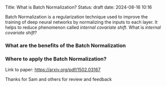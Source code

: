 Title: What is Batch Normalization?  <!-- pylint: disable=markdownlint -->
Status: draft
date: 2024-08-16 10:16


Batch Normalization is a regularization technique used to improve the training of deep neural networks by normalizing the inputs to each layer. It helps to reduce phenomenon called *internal covariate shift*. What is *internal covariate shift*?

### What are the benefits of the Batch Normalization


### Where to apply the Batch Normalization?


Link to paper: https://arxiv.org/pdf/1502.03167


Thanks for Sam and others for review and feedback
